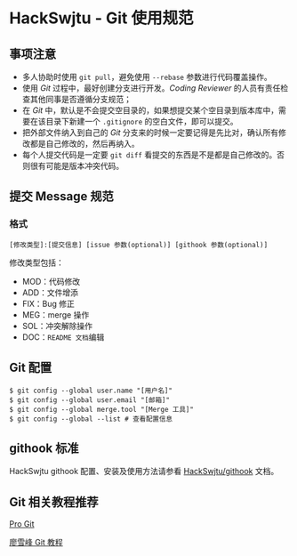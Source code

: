 # HackSwjtu - Git 使用规范

## 事项注意

+ 多人协助时使用 `git pull`，避免使用 `--rebase` 参数进行代码覆盖操作。
+ 使用 *Git* 过程中，最好创建分支进行开发。*Coding Reviewer* 的人员有责任检查其他同事是否遵循分支规范；
+ 在 *Git* 中，默认是不会提交空目录的，如果想提交某个空目录到版本库中，需要在该目录下新建一个 `.gitignore` 的空白文件，即可以提交。
+ 把外部文件纳入到自己的 *Git* 分支来的时候一定要记得是先比对，确认所有修改都是自己修改的，然后再纳入。
+ 每个人提交代码是一定要 `git diff` 看提交的东西是不是都是自己修改的。否则很有可能是版本冲突代码。

## 提交 Message 规范

### 格式

```git
[修改类型]:[提交信息] [issue 参数(optional)] [githook 参数(optional)]
```

修改类型包括：

+ MOD：代码修改
+ ADD：文件增添
+ FIX：Bug 修正
+ MEG：merge 操作
+ SOL：冲突解除操作
+ DOC：`README 文档`编辑

## Git 配置

```git
$ git config --global user.name "[用户名]"
$ git config --global user.email "[邮箱]"
$ git config --global merge.tool "[Merge 工具]"
$ git config --global --list # 查看配置信息
```

## githook 标准

HackSwjtu githook 配置、安装及使用方法请参看 [HackSwjtu/githook](https://github.com/HackSwjtu/githook) 文档。

## Git 相关教程推荐

[Pro Git](https://git-scm.com/blog/2010/06/09/pro-git-zh.html)

[廖雪峰 Git 教程](http://www.liaoxuefeng.com/wiki/0013739516305929606dd18361248578c67b8067c8c017b000)